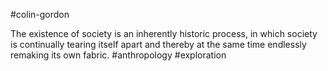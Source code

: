 #colin-gordon

The existence of society is an inherently historic process, in which society is continually tearing itself apart and thereby at the same time endlessly remaking its own fabric.
#anthropology #exploration 